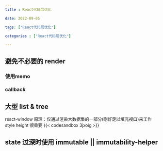 ```yaml
---
title : React代码层优化

date: 2022-09-05

tags: ["React代码层优化"]

categories : ["React代码层优化"]

---
```


<!--more-->

## 避免不必要的 render
### 使用memo 
### callback
## 大型 list & tree
react-window
原理：仅通过渲染大数据集的一部分(刚好足以填充视口)来工作
style height 很重要
{{< codesandbox 3jxoig >}}
## state 过深时使用 immutable || immutability-helper

